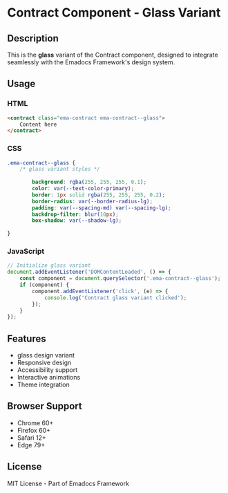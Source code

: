 # Contract Component - Glass Variant

## Description
This is the **glass** variant of the Contract component, designed to integrate seamlessly with the Emadocs Framework's design system.

## Usage

### HTML
```html
<contract class="ema-contract ema-contract--glass">
    Content here
</contract>
```

### CSS
```css
.ema-contract--glass {
    /* glass variant styles */
    
        background: rgba(255, 255, 255, 0.1);
        color: var(--text-color-primary);
        border: 1px solid rgba(255, 255, 255, 0.2);
        border-radius: var(--border-radius-lg);
        padding: var(--spacing-md) var(--spacing-lg);
        backdrop-filter: blur(10px);
        box-shadow: var(--shadow-lg);
    
}
```

### JavaScript
```javascript
// Initialize glass variant
document.addEventListener('DOMContentLoaded', () => {
    const component = document.querySelector('.ema-contract--glass');
    if (component) {
        component.addEventListener('click', (e) => {
            console.log('Contract glass variant clicked');
        });
    }
});
```

## Features
- glass design variant
- Responsive design
- Accessibility support
- Interactive animations
- Theme integration

## Browser Support
- Chrome 60+
- Firefox 60+
- Safari 12+
- Edge 79+

## License
MIT License - Part of Emadocs Framework
